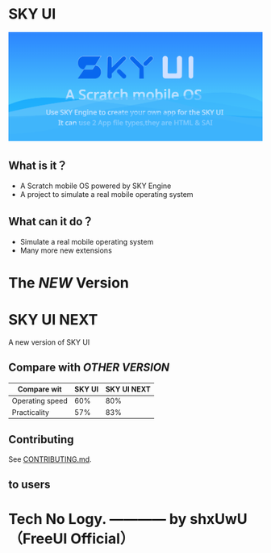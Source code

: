 # SKY UI

![SKY Engine Title](/SKYUI-Title.png)

## **What is it？**

*   A Scratch mobile OS powered by SKY Engine
*   A project to simulate a real mobile operating system

## **What can it do？**

* Simulate a real mobile operating system
* Many more new extensions

# The *NEW* Version

# SKY UI NEXT

A new version of SKY UI

## Compare with *OTHER VERSION*

|Compare wit|SKY UI|SKY UI NEXT|
|-----------|-----------|-----------|
|Operating speed|60%|80%|
|Practicality|57%|83%|

## Contributing

See [CONTRIBUTING.md](CONTRIBUTING.md).

## to users

# Tech No Logy.  ———— by shxUwU（FreeUI Official）
